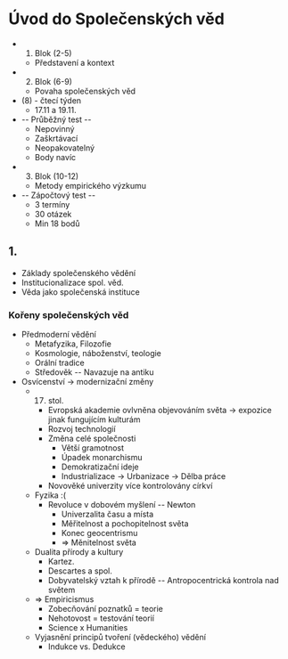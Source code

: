 # Úvod do Společenských věd
- 1. Blok (2-5)
	- Představení a kontext
- 2. Blok (6-9)
	- Povaha společenských věd
- (8) - čtecí týden
	- 17.11 a 19.11.
- -- Průběžný test --
	- Nepovinný
	- Zaškrtávací
	- Neopakovatelný
	- Body navíc
- 3. Blok (10-12)
	- Metody empirického výzkumu
- -- Zápočtový test --
	- 3 termíny
	- 30 otázek
	- Min 18 bodů
## 1.
- Základy společenského vědění
- Institucionalizace spol. věd.
- Věda jako společenská instituce
### Kořeny společenských věd
- Předmoderní vědění
	- Metafyzika, Filozofie
	- Kosmologie, náboženství, teologie
	- Orální tradice
	- Středověk -- Navazuje na antiku
- Osvícenství -> modernizační změny
	- 17. stol.
		- Evropská akademie ovlvněna objevováním světa -> expozice jinak fungujícím kulturám
		- Rozvoj technologií
		- Změna celé společnosti
			- Větší gramotnost
			- Úpadek monarchismu
			- Demokratizační ideje
			- Industrializace -> Urbanizace -> Dělba práce
		- Novověké univerzity více kontrolovány církví
	- Fyzika :(
		- Revoluce v dobovém myšlení -- Newton
			- Univerzalita času a místa
			- Měřitelnost a pochopitelnost světa
			- Konec geocentrismu
			- => Měnitelnost světa
	- Dualita přírody a kultury
		- Kartez.
		- Descartes a spol.
		- Dobyvatelský vztah k přírodě -- Antropocentrická kontrola nad světem
	- => Empiricismus
		- Zobecňování poznatků = teorie
		- Nehotovost = testování teorií
		- Science x Humanities
	- Vyjasnění principů tvoření (vědeckého) vědění
		- Indukce vs. Dedukce
